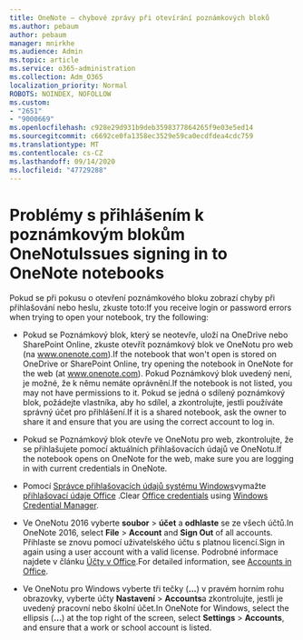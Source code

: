 ```yaml
---
title: OneNote – chybové zprávy při otevírání poznámkových bloků
ms.author: pebaum
author: pebaum
manager: mnirkhe
ms.audience: Admin
ms.topic: article
ms.service: o365-administration
ms.collection: Adm_O365
localization_priority: Normal
ROBOTS: NOINDEX, NOFOLLOW
ms.custom:
- "2651"
- "9000669"
ms.openlocfilehash: c928e29d931b9deb3598377864265f9e03e5ed14
ms.sourcegitcommit: c6692ce0fa1358ec3529e59ca0ecdfdea4cdc759
ms.translationtype: MT
ms.contentlocale: cs-CZ
ms.lasthandoff: 09/14/2020
ms.locfileid: "47729288"
---
```

# <a name="issues-signing-in-to-onenote-notebooks"></a><span data-ttu-id="5f12d-102">Problémy s přihlášením k poznámkovým blokům OneNotu</span><span class="sxs-lookup"><span data-stu-id="5f12d-102">Issues signing in to OneNote notebooks</span></span>

<span data-ttu-id="5f12d-103">Pokud se při pokusu o otevření poznámkového bloku zobrazí chyby při přihlašování nebo heslu, zkuste toto:</span><span class="sxs-lookup"><span data-stu-id="5f12d-103">If you receive login or password errors when trying to open your notebook, try the following:</span></span>

- <span data-ttu-id="5f12d-104">Pokud se Poznámkový blok, který se neotevře, uloží na OneDrive nebo SharePoint Online, zkuste otevřít poznámkový blok ve OneNotu pro web (na www.onenote.com).</span><span class="sxs-lookup"><span data-stu-id="5f12d-104">If the notebook that won't open is stored on OneDrive or SharePoint Online, try opening the notebook in OneNote for the web (at www.onenote.com).</span></span> <span data-ttu-id="5f12d-105">Pokud Poznámkový blok uvedený není, je možné, že k němu nemáte oprávnění.</span><span class="sxs-lookup"><span data-stu-id="5f12d-105">If the notebook is not listed, you may not have permissions to it.</span></span> <span data-ttu-id="5f12d-106">Pokud se jedná o sdílený poznámkový blok, požádejte vlastníka, aby ho sdílel, a zkontrolujte, jestli používáte správný účet pro přihlášení.</span><span class="sxs-lookup"><span data-stu-id="5f12d-106">If it is a shared notebook, ask the owner to share it and ensure that you are using the correct account to log in.</span></span>

- <span data-ttu-id="5f12d-107">Pokud se Poznámkový blok otevře ve OneNotu pro web, zkontrolujte, že se přihlašujete pomocí aktuálních přihlašovacích údajů ve OneNotu.</span><span class="sxs-lookup"><span data-stu-id="5f12d-107">If the notebook opens on OneNote for the web, make sure you are logging in with current credentials in OneNote.</span></span> 

- <span data-ttu-id="5f12d-108">Pomocí [Správce přihlašovacích údajů systému Windows](https://support.microsoft.com/help/4026814/windows-accessing-credential-manager)vymažte [přihlašovací údaje Office](https://docs.microsoft.com/office/troubleshoot/error-messages/another-account-already-signed-in#step-3-clear-cached-credentials-on-the-computer) .</span><span class="sxs-lookup"><span data-stu-id="5f12d-108">Clear [Office credentials](https://docs.microsoft.com/office/troubleshoot/error-messages/another-account-already-signed-in#step-3-clear-cached-credentials-on-the-computer) using [Windows Credential Manager](https://support.microsoft.com/help/4026814/windows-accessing-credential-manager).</span></span>

- <span data-ttu-id="5f12d-109">Ve OneNotu 2016 vyberte **soubor**  >  **účet** a **odhlaste** se ze všech účtů.</span><span class="sxs-lookup"><span data-stu-id="5f12d-109">In OneNote 2016, select **File** > **Account** and **Sign Out** of all accounts.</span></span> <span data-ttu-id="5f12d-110">Přihlaste se znovu pomocí uživatelského účtu s platnou licencí.</span><span class="sxs-lookup"><span data-stu-id="5f12d-110">Sign in again using a user account with a valid license.</span></span> <span data-ttu-id="5f12d-111">Podrobné informace najdete v článku [Účty v Office](https://support.office.com/article/accounts-in-office-628ea040-f265-49de-b986-be09c3ebf8a9).</span><span class="sxs-lookup"><span data-stu-id="5f12d-111">For detailed information, see [Accounts in Office](https://support.office.com/article/accounts-in-office-628ea040-f265-49de-b986-be09c3ebf8a9).</span></span>

- <span data-ttu-id="5f12d-112">Ve OneNotu pro Windows vyberte tři tečky (**...**) v pravém horním rohu obrazovky, vyberte účty **Nastavení**  >  **Accounts**a zkontrolujte, jestli je uvedený pracovní nebo školní účet.</span><span class="sxs-lookup"><span data-stu-id="5f12d-112">In OneNote for Windows, select the ellipsis (**…**) at the top right of the screen, select **Settings** > **Accounts**, and ensure that a work or school account is listed.</span></span>